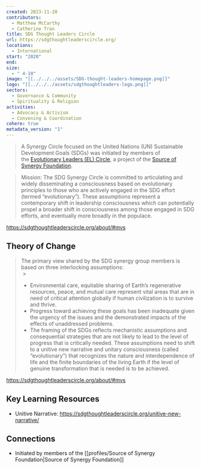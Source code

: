 ```yaml
---
created: 2023-11-20
contributors:
  - Matthew McCarthy
  - Catherine Tran
title: SDG Thought Leaders Circle
url: https://sdgthoughtleaderscircle.org/
locations:
  - International
start: "2020"
end: 
size:
  - " 4-10"
image: "[[../../../assets/SDG-thought-leaders-homepage.png]]"
logo: "[[../../../assets/sdgthoughtleaders-logo.png]]"
sectors:
  - Governance & Community
  - Spirituality & Religion
activities:
  - Advocacy & Activism
  - Convening & Coordination
cohere: true
metadata_version: "1"
---
```

>A Synergy Circle focused on the United Nations (UN) Sustainable Development Goals (SDGs) was initiated by members of the [Evolutionary Leaders (EL) Circle](http://www.evolutionaryleaders.net/), a project of the [Source of Synergy Foundation](http://www.sourceofsynergyfoundation.org/). 

> Mission: The SDG Synergy Circle is committed to articulating and widely disseminating a consciousness based on evolutionary principles to those who are actively engaged in the SDG effort (termed “evolutionary”). These assumptions represent a contemporary shift in leadership consciousness which can potentially propel a broader shift in consciousness among those engaged in SDG efforts, and eventually more broadly in the populace.

https://sdgthoughtleaderscircle.org/about/#mvs

## Theory of Change 

>The primary view shared by the SDG synergy group members is based on three interlocking assumptions:  
 >
>- Environmental care, equitable sharing of Earth’s regenerative resources, peace, and mutual care represent vital areas that are in need of critical attention globally if human civilization is to survive and thrive.
>- Progress toward achieving these goals has been inadequate given the urgency of the issues and the demonstrated impacts of the effects of unaddressed problems.
>- The framing of the SDGs reflects mechanistic assumptions and consequential strategies that are not likely to lead to the level of progress that is critically needed. These assumptions need to shift to a unitive new narrative and unitary consciousness (called “evolutionary”) that recognizes the nature and interdependence of life and the finite boundaries of the living Earth if the level of genuine transformation that is needed is to be achieved.

https://sdgthoughtleaderscircle.org/about/#mvs 

## Key Learning Resources 

- Unitive Narrative: https://sdgthoughtleaderscircle.org/unitive-new-narrative/

## Connections 

- Initiated by members of the [[profiles/Source of Synergy Foundation|Source of Synergy Foundation]]

